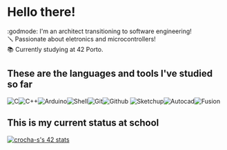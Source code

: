 # Hello there! 
:godmode:	I'm an architect transitioning to software engineering!<br>
🪛 Passionate about eletronics and microcontrollers!<br>
📚 Currently studying at 42 Porto.<br>




## These are the languages and tools I've studied so far
![C](https://img.shields.io/badge/c-0D1117.svg?style=for-the-badge&logo=c&logoColor=3893F5)![C++](https://img.shields.io/badge/c++-0D1117.svg?style=for-the-badge&logo=c%2B%2B&logoColor=9445FC)![Arduino](https://img.shields.io/badge/arduino-0D1117.svg?style=for-the-badge&logo=arduino&logoColor=9445FC)![Shell](https://img.shields.io/badge/shell-0D1117.svg?style=for-the-badge&logo=gnu-bash&logoColor=white)![Git](https://img.shields.io/badge/git-0D1117.svg?style=for-the-badge&logo=git&logoColor=F5942C)![Github](https://img.shields.io/badge/github-0D1117.svg?style=for-the-badge&logo=github&logoColor=white)
![Sketchup](https://img.shields.io/badge/sketchup-0D1117.svg?style=for-the-badge&logo=sketchup&logoColor=3893F5)![Autocad](https://img.shields.io/badge/autocad-0D1117.svg?style=for-the-badge&logo=autocad&logoColor=3893F5)![Fusion](https://img.shields.io/badge/fusion%20360-0D1117.svg?style=for-the-badge&logo=autodesk&logoColor=3893F5)



## This is my current status at school

[![crocha-s's 42 stats](https://badge.mediaplus.ma/black/crocha-s)](https://github.com/oakoudad/badge42)
